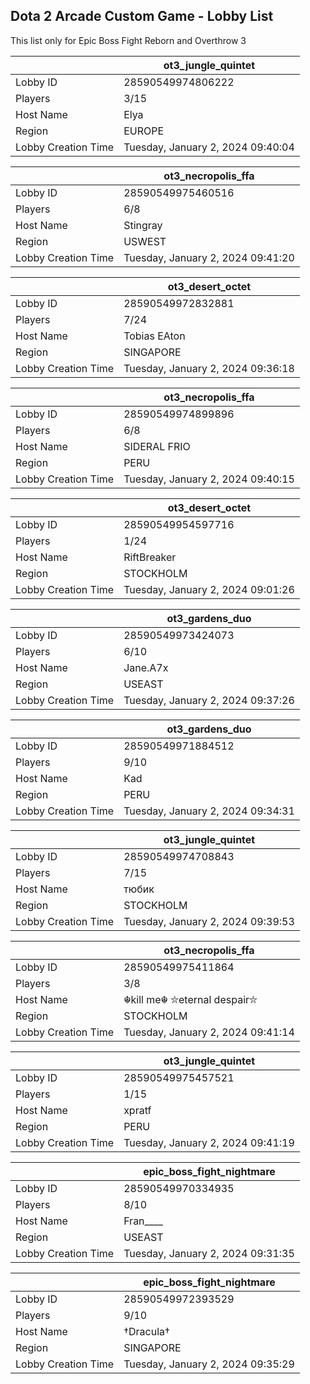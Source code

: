 ## Dota 2 Arcade Custom Game - Lobby List

This list only for Epic Boss Fight Reborn and Overthrow 3

|  | ot3_jungle_quintet |
| ------ | ------ |
| Lobby ID | 28590549974806222 |
| Players | 3/15 |
| Host Name | Elya |
| Region | EUROPE |
| Lobby Creation Time | Tuesday, January 2, 2024 09:40:04 |


|  | ot3_necropolis_ffa |
| ------ | ------ |
| Lobby ID | 28590549975460516 |
| Players | 6/8 |
| Host Name | Stingray |
| Region | USWEST |
| Lobby Creation Time | Tuesday, January 2, 2024 09:41:20 |


|  | ot3_desert_octet |
| ------ | ------ |
| Lobby ID | 28590549972832881 |
| Players | 7/24 |
| Host Name | Tobias EAton |
| Region | SINGAPORE |
| Lobby Creation Time | Tuesday, January 2, 2024 09:36:18 |


|  | ot3_necropolis_ffa |
| ------ | ------ |
| Lobby ID | 28590549974899896 |
| Players | 6/8 |
| Host Name | SIDERAL FRIO |
| Region | PERU |
| Lobby Creation Time | Tuesday, January 2, 2024 09:40:15 |


|  | ot3_desert_octet |
| ------ | ------ |
| Lobby ID | 28590549954597716 |
| Players | 1/24 |
| Host Name | RiftBreaker |
| Region | STOCKHOLM |
| Lobby Creation Time | Tuesday, January 2, 2024 09:01:26 |


|  | ot3_gardens_duo |
| ------ | ------ |
| Lobby ID | 28590549973424073 |
| Players | 6/10 |
| Host Name | Jane.A7x |
| Region | USEAST |
| Lobby Creation Time | Tuesday, January 2, 2024 09:37:26 |


|  | ot3_gardens_duo |
| ------ | ------ |
| Lobby ID | 28590549971884512 |
| Players | 9/10 |
| Host Name | Kad |
| Region | PERU |
| Lobby Creation Time | Tuesday, January 2, 2024 09:34:31 |


|  | ot3_jungle_quintet |
| ------ | ------ |
| Lobby ID | 28590549974708843 |
| Players | 7/15 |
| Host Name | тюбик |
| Region | STOCKHOLM |
| Lobby Creation Time | Tuesday, January 2, 2024 09:39:53 |


|  | ot3_necropolis_ffa |
| ------ | ------ |
| Lobby ID | 28590549975411864 |
| Players | 3/8 |
| Host Name | ☬︎kill me︎☬ ⛥eternal despair⛥ |
| Region | STOCKHOLM |
| Lobby Creation Time | Tuesday, January 2, 2024 09:41:14 |


|  | ot3_jungle_quintet |
| ------ | ------ |
| Lobby ID | 28590549975457521 |
| Players | 1/15 |
| Host Name | xpratf |
| Region | PERU |
| Lobby Creation Time | Tuesday, January 2, 2024 09:41:19 |


|  | epic_boss_fight_nightmare |
| ------ | ------ |
| Lobby ID | 28590549970334935 |
| Players | 8/10 |
| Host Name | Fran____ |
| Region | USEAST |
| Lobby Creation Time | Tuesday, January 2, 2024 09:31:35 |


|  | epic_boss_fight_nightmare |
| ------ | ------ |
| Lobby ID | 28590549972393529 |
| Players | 9/10 |
| Host Name | †Dracula† |
| Region | SINGAPORE |
| Lobby Creation Time | Tuesday, January 2, 2024 09:35:29 |


